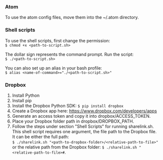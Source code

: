 ### Atom ###
To use the atom config files, move them into the ~/.atom directory.

### Shell scripts ###
To use the shell scripts, first change the permission:  
`$ chmod +x <path-to-script.sh>`

The dollar sign represents the command prompt. Run the script:  
`$ ./<path-to-script.sh>`

You can also set up an alias in your bash profile:  
`$ alias <name-of-command>="./<path-to-script.sh>"`

### Dropbox ###
1. Install Python
2. Install pip
3. Install the Dropbox Python SDK: `$ pip install dropbox`
4. Create a Dropbox app here: https://www.dropbox.com/developers/apps
5. Generate an access token and copy it into dropbox/ACCESS_TOKEN.
6. Place your Dropbox folder path in dropbox/DROPBOX_PATH.
7. Follow the steps under section "Shell Scripts" for running sharelink.sh. This shell script requires one argument, the file path to the Dropbox file. It can be either the full path:  
`$ ./sharelink.sh "<path-to-dropbox-folder>/<relative-path-to-file>"`  
or the relative path from the Dropbox folder:
`$ ./sharelink.sh "<relative-path-to-file>#`.
